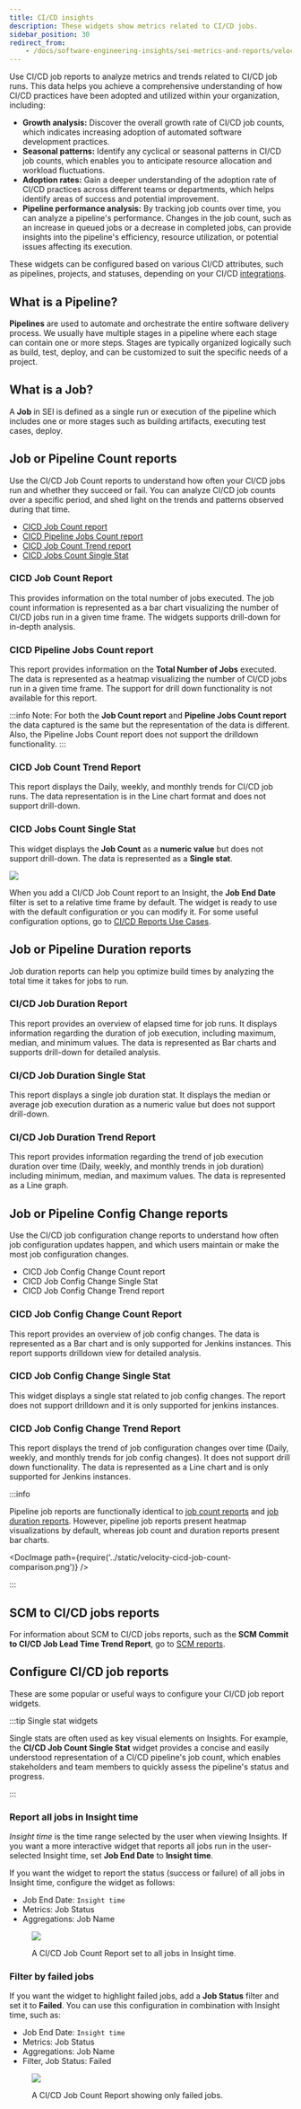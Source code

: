 ```yaml
---
title: CI/CD insights
description: These widgets show metrics related to CI/CD jobs.
sidebar_position: 30
redirect_from:
    - /docs/software-engineering-insights/sei-metrics-and-reports/velocity-metrics-reports/ci-cd-reports
---
```


Use CI/CD job reports to analyze metrics and trends related to CI/CD job runs. This data helps you achieve a comprehensive understanding of how CI/CD practices have been adopted and utilized within your organization, including:

* **Growth analysis:** Discover the overall growth rate of CI/CD job counts, which indicates increasing adoption of automated software development practices.
* **Seasonal patterns:** Identify any cyclical or seasonal patterns in CI/CD job counts, which enables you to anticipate resource allocation and workload fluctuations.
* **Adoption rates:** Gain a deeper understanding of the adoption rate of CI/CD practices across different teams or departments, which helps identify areas of success and potential improvement.
* **Pipeline performance analysis:** By tracking job counts over time, you can analyze a pipeline's performance. Changes in the job count, such as an increase in queued jobs or a decrease in completed jobs, can provide insights into the pipeline's efficiency, resource utilization, or potential issues affecting its execution.

These widgets can be configured based on various CI/CD attributes, such as pipelines, projects, and statuses, depending on your CI/CD [integrations](/docs/software-engineering-insights/setup-sei/configure-integrations/sei-integrations-overview).

## What is a Pipeline?

**Pipelines** are used to automate and orchestrate the entire software delivery process. We usually have multiple stages in a pipeline where each stage can contain one or more steps. Stages are typically organized logically such as build, test, deploy, and can be customized to suit the specific needs of a project.

## What is a Job?

A **Job** in SEI is defined as a single run or execution of the pipeline which includes one or more stages such as building artifacts, executing test cases, deploy.

## Job or Pipeline Count reports

Use the CI/CD Job Count reports to understand how often your CI/CD jobs run and whether they succeed or fail. You can analyze CI/CD job counts over a specific period, and shed light on the trends and patterns observed during that time.

* [CICD Job Count report](/docs/software-engineering-insights/analytics-and-reporting/efficiency/cicd-insights#cicd-job-count-report)
* [CICD Pipeline Jobs Count report](/docs/software-engineering-insights/analytics-and-reporting/efficiency/cicd-insights#cicd-pipeline-jobs-count-report)
* [CICD Job Count Trend report](/docs/software-engineering-insights/analytics-and-reporting/efficiency/cicd-insights#cicd-job-count-trend-report)
* [CICD Jobs Count Single Stat](/docs/software-engineering-insights/analytics-and-reporting/efficiency/cicd-insights#cicd-jobs-count-single-stat)

### CICD Job Count Report

This provides information on the total number of jobs executed. The job count information is represented as a bar chart visualizing the number of CI/CD jobs run in a given time frame. The widgets supports drill-down for in-depth analysis.

### CICD Pipeline Jobs Count report

This report provides information on the **Total Number of Jobs** executed. The data is represented as a heatmap visualizing the number of CI/CD jobs run in a given time frame. The support for drill down functionality is not available for this report.

:::info
Note: For both the **Job Count report** and **Pipeline Jobs Count report** the data captured is the same but the representation of the data is different. Also, the Pipeline Jobs Count report does not support the drilldown functionality.
:::

### CICD Job Count Trend Report

This report displays the Daily, weekly, and monthly trends for CI/CD job runs. The data representation is in the Line chart format and does not support drill-down.

### CICD Jobs Count Single Stat

This widget displays the **Job Count** as a **numeric value** but does not support drill-down. The data is represented as a **Single stat**.

![](../static/cicd-jobs-count.png)

When you add a CI/CD Job Count report to an Insight, the **Job End Date** filter is set to a relative time frame by default. The widget is ready to use with the default configuration or you can modify it. For some useful configuration options, go to [CI/CD Reports Use Cases](#configure-cicd-job-reports).

## Job or Pipeline Duration reports

Job duration reports can help you optimize build times by analyzing the total time it takes for jobs to run.

### CI/CD Job Duration Report

This report provides an overview of elapsed time for job runs. It displays information regarding the duration of job execution, including maximum, median, and minimum values. The data is represented as Bar charts and supports drill-down for detailed analysis.

### CI/CD Job Duration Single Stat

This report displays a single job duration stat. It displays the median or average job execution duration as a numeric value but does not support drill-down.

### CI/CD Job Duration Trend Report

This report provides information regarding the trend of job execution duration over time (Daily, weekly, and monthly trends in job duration) including minimum, median, and maximum values. The data is represented as a Line graph.

## Job or Pipeline Config Change reports

Use the CI/CD job configuration change reports to understand how often job configuration updates happen, and which users maintain or make the most job configuration changes.

* CICD Job Config Change Count report
* CICD Job Config Change Single Stat
* CICD Job Config Change Trend report

### CICD Job Config Change Count Report

This report provides an overview of job config changes. The data is represented as a Bar chart and is only supported for Jenkins instances. This report supports drilldown view for detailed analysis.

### CICD Job Config Change Single Stat

This widget displays a single stat related to job config changes. The report does not support drilldown and it is only supported for jenkins instances.

### CICD Job Config Change Trend Report

This report displays the trend of job configuration changes over time (Daily, weekly, and monthly trends for job config changes). It does not support drill down functionality. The data is represented as a Line chart and is only supported for Jenkins instances.

:::info

Pipeline job reports are functionally identical to [job count reports](#job-count-reports) and [job duration reports](#job-duration-reports). However, pipeline job reports present heatmap visualizations by default, whereas job count and duration reports present bar charts.

<!-- ![](.../static/velocity-cicd-job-count-comparison.png) -->

<DocImage path={require('../static/velocity-cicd-job-count-comparison.png')} />

:::

## SCM to CI/CD jobs reports

For information about SCM to CI/CD jobs reports, such as the **SCM Commit to CI/CD Job Lead Time Trend Report**, go to [SCM reports](/docs/software-engineering-insights/sei-metrics-and-reports/velocity-metrics-reports/scm-reports).

## Configure CI/CD job reports

These are some popular or useful ways to configure your CI/CD job report widgets.

:::tip Single stat widgets

Single stats are often used as key visual elements on Insights. For example, the **CI/CD Job Count Single Stat** widget provides a concise and easily understood representation of a CI/CD pipeline's job count, which enables stakeholders and team members to quickly assess the pipeline's status and progress.

:::

### Report all jobs in Insight time

_Insight time_ is the time range selected by the user when viewing Insights. If you want a more interactive widget that reports all jobs run in the user-selected Insight time, set **Job End Date** to **Insight time**.

If you want the widget to report the status (success or failure) of all jobs in Insight time, configure the widget as follows:

* Job End Date: `Insight time`
* Metrics: Job Status
* Aggregations: Job Name

<figure>

![](../static/ci-cd-job-count-report.png)

<figcaption>A CI/CD Job Count Report set to all jobs in Insight time.</figcaption>
</figure>

### Filter by failed jobs

If you want the widget to highlight failed jobs, add a **Job Status** filter and set it to **Failed**. You can use this configuration in combination with Insight time, such as:

* Job End Date: `Insight time`
* Metrics: Job Status
* Aggregations: Job Name
* Filter, Job Status: Failed

<figure>

![](../static/ci-cd-job-count-report-failed.png)

<figcaption>A CI/CD Job Count Report showing only failed jobs.</figcaption>
</figure>
